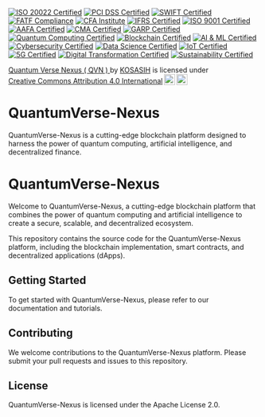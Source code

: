 [![ISO 20022 Certified](https://img.shields.io/badge/ISO%2020022-Certified%20Standard-blue?style=for-the-badge)](https://www.iso.org/iso-20022.html)
[![PCI DSS Certified](https://img.shields.io/badge/PCI%20DSS-Certified%20Standard-red?style=for-the-badge)](https://www.pcisecuritystandards.org/)
[![SWIFT Certified](https://img.shields.io/badge/SWIFT-Certified%20Network-blue?style=for-the-badge&logo=swift)](https://www.swift.com/)
[![FATF Compliance](https://img.shields.io/badge/FATF-Compliance%20Standard-orange?style=for-the-badge)](https://www.fatf-gafi.org/)
[![CFA Institute](https://img.shields.io/badge/CFA%20Institute-Certified%20Professional-darkblue?style=for-the-badge)](https://www.cfainstitute.org/)
[![IFRS Certified](https://img.shields.io/badge/IFRS-Certified%20Standard-green?style=for-the-badge)](https://www.ifrs.org/)
[![ISO 9001 Certified](https://img.shields.io/badge/ISO%209001-Certified%20Quality%20Management-yellow?style=for-the-badge)](https://www.iso.org/iso-9001-quality-management.html)
[![AAFA Certified](https://img.shields.io/badge/AAFA-Certified%20Association-lightblue?style=for-the-badge)](https://www.aafaglobal.org/)
[![CMA Certified](https://img.shields.io/badge/CMA-Certified%20Management%20Accountant-purple?style=for-the-badge)](https://www.imanet.org/cma-certification)
[![GARP Certified](https://img.shields.io/badge/GARP-Certified%20Risk%20Professional-orange?style=for-the-badge)](https://www.garp.org/)
[![Quantum Computing Certified](https://img.shields.io/badge/Quantum%20Computing-Certified%20Expert-darkgreen?style=for-the-badge)](https://www.qiskit.org/)
[![Blockchain Certified](https://img.shields.io/badge/Blockchain-Certified%20Technology-orange?style=for-the-badge)](https://www.ibm.com/blockchain)
[![AI & ML Certified](https://img.shields.io/badge/AI%20%26%20ML-Certified%20Specialist-purple?style=for-the-badge)](https://www.coursera.org/specializations/machine-learning-ai)
[![Cybersecurity Certified](https://img.shields.io/badge/Cybersecurity-Certified%20Professional-red?style=for-the-badge)](https://www.isc2.org/)
[![Data Science Certified](https://img.shields.io/badge/Data%20Science-Certified%20Analyst-blue?style=for-the-badge)](https://www.datasciencecertification.org/)
[![IoT Certified](https://img.shields.io/badge/IoT-Certified%20Developer-lightblue?style=for-the-badge)](https://www.iotcertification.org/)
[![5G Certified](https://img.shields.io/badge/5G-Certified%20Network%20Expert-orange?style=for-the-badge)](https://www.5gcertification.org/)
[![Digital Transformation Certified](https://img.shields.io/badge/Digital%20Transformation-Certified%20Leader-green?style=for-the-badge)](https://www.digitaltransformationcertification.org/)
[![Sustainability Certified](https://img.shields.io/badge/Sustainability-Certified%20Practitioner-yellow?style=for-the-badge)](https://www.sustainabilitycertification.org/)

<p xmlns:cc="http://creativecommons.org/ns#" xmlns:dct="http://purl.org/dc/terms/"><a property="dct:title" rel="cc:attributionURL" href="https://github.com/KOSASIH/QuantumVerse-Nexus">Quantum Verse Nexus ( QVN ) </a> by <a rel="cc:attributionURL dct:creator" property="cc:attributionName" href="https://www.linkedin.com/in/kosasih-81b46b5a">KOSASIH</a> is licensed under <a href="https://creativecommons.org/licenses/by/4.0/?ref=chooser-v1" target="_blank" rel="license noopener noreferrer" style="display:inline-block;">Creative Commons Attribution 4.0 International<img style="height:22px!important;margin-left:3px;vertical-align:text-bottom;" src="https://mirrors.creativecommons.org/presskit/icons/cc.svg?ref=chooser-v1" alt=""><img style="height:22px!important;margin-left:3px;vertical-align:text-bottom;" src="https://mirrors.creativecommons.org/presskit/icons/by.svg?ref=chooser-v1" alt=""></a></p>

# QuantumVerse-Nexus
QuantumVerse-Nexus is a cutting-edge blockchain platform designed to harness the power of quantum computing, artificial intelligence, and decentralized finance. 

# QuantumVerse-Nexus

Welcome to QuantumVerse-Nexus, a cutting-edge blockchain platform that combines the power of quantum computing and artificial intelligence to create a secure, scalable, and decentralized ecosystem.

This repository contains the source code for the QuantumVerse-Nexus platform, including the blockchain implementation, smart contracts, and decentralized applications (dApps).

## Getting Started

To get started with QuantumVerse-Nexus, please refer to our documentation and tutorials.

## Contributing

We welcome contributions to the QuantumVerse-Nexus platform. Please submit your pull requests and issues to this repository.

## License

QuantumVerse-Nexus is licensed under the Apache License 2.0.
